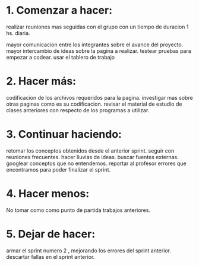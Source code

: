# 1. Comenzar a hacer:

 realizar reuniones mas seguidas con el grupo con un  tiempo de duracion 1 hs. diaria.

 mayor comunicacion entre los integrantes sobre el avance del proyecto.
 mayor intercambio de ideas sobre la pagina a realizar.
 testear pruebas para empezar a codear.
 usar el tablero de trabajo
  
# 2. Hacer más:

codificacion de los archivos requeridos para la pagina.
investigar mas sobre otras paginas como es su codificacion.
revisar el material de estudio de clases anteriores con respecto de los programas a utilizar.

# 3. Continuar haciendo:

retomar los conceptos obtenidos desde el anterior sprint.
seguir con reuniones frecuentes.
hacer lluvias de ideas.
buscar fuentes externas.
googlear conceptos que no entendemos.
reportar al profesor errores que encontramos para poder finalizar el sprint.

# 4. Hacer menos:

No tomar como como punto de partida trabajos anteriores.

# 5. Dejar de hacer:

armar el sprint numero 2 , mejorando los errores del sprint anterior.
descartar fallas en el sprint anterior. 

